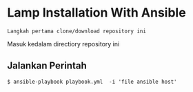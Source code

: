 # Lamp Installation With Ansible



```
Langkah pertama clone/download repository ini
```
Masuk kedalam directiory repository ini
## Jalankan Perintah
```
$ ansible-playbook playbook.yml  -i 'file ansible host'
```
